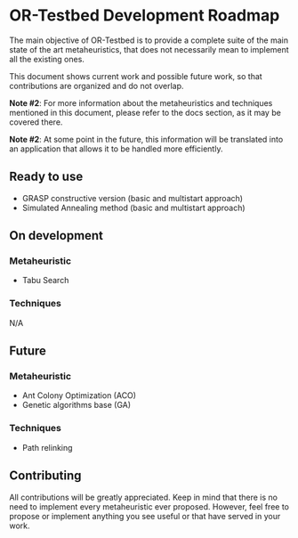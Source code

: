 # OR-Testbed Development Roadmap

The main objective of OR-Testbed is to provide a complete suite of the main state of the 
art metaheuristics, that does not necessarily mean to implement all the existing ones.

This document shows current work and possible future work, so that contributions are organized 
and do not overlap.

**Note #2**: For more information about the metaheuristics and techniques mentioned in this document, 
please refer to the docs section, as it may be covered there.

**Note #2**: At some point in the future, this information will be translated into an application that allows it to be handled 
more efficiently.

## Ready to use

* GRASP constructive version (basic and multistart approach)
* Simulated Annealing method (basic and multistart approach)


## On development

### Metaheuristic

* Tabu Search

### Techniques

N/A

## Future 

### Metaheuristic

* Ant Colony Optimization (ACO) 
* Genetic algorithms base (GA)

### Techniques

* Path relinking 


## Contributing

All contributions will be greatly appreciated. Keep in mind that there is no need to implement
every metaheuristic ever proposed. However, feel free to propose or implement anything you see
useful or that have served in your work. 